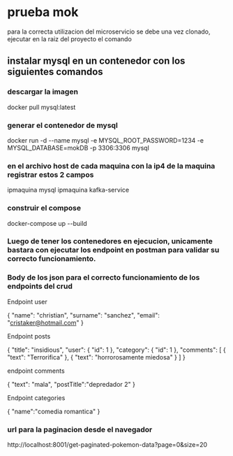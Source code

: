 # prueba mok

para la correcta utilizacion del microservicio se debe una vez clonado, ejecutar en la raiz del proyecto el comando

## instalar mysql en un contenedor con los siguientes comandos

### descargar la imagen

docker pull mysql:latest

### generar el contenedor de mysql 

docker run -d --name mysql -e MYSQL_ROOT_PASSWORD=1234 -e MYSQL_DATABASE=mokDB -p 3306:3306 mysql

### en el archivo host de cada maquina con la ip4 de la maquina registrar estos 2 campos

ipmaquina mysql
ipmaquina kafka-service

### construir el compose

docker-compose up --build

### Luego de tener los contenedores en ejecucion, unicamente bastara con ejecutar los endpoint en postman para validar su correcto funcionamiento.

### Body de los json para el correcto funcionamiento de los endpoints del crud

Endpoint user

{
"name": "christian",
"surname": "sanchez",
"email": "cristaker@hotmail.com"
}

Endpoint posts

{
"title": "insidious",
"user": {
"id": 1
},
"category": {
"id": 1
},
"comments": [
{
"text": "Terrorifica"
},
{
"text": "horrorosamente miedosa"
}
]
}

endpoint comments

{
"text": "mala",
"postTitle":"depredador 2"
}

Endpoint categories

{
"name":"comedia romantica"
}

### url para la paginacion desde el navegador
http://localhost:8001/get-paginated-pokemon-data?page=0&size=20